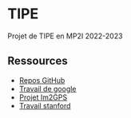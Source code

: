 # TIPE
Projet de TIPE en MP2I 2022-2023

## Ressources
- [Repos GitHub](https://github.com/stars/augustin64/lists/tipe)
- [Travail de google](https://storage.googleapis.com/pub-tools-public-publication-data/pdf/45488.pdf)
- [Projet Im2GPS](http://graphics.cs.cmu.edu/projects/im2gps/im2gps.pdf)
- [Travail stanford](http://cs231n.stanford.edu/reports/2015/pdfs/CS231N_Final_Report_amanivp_jamesh93.pdf)

